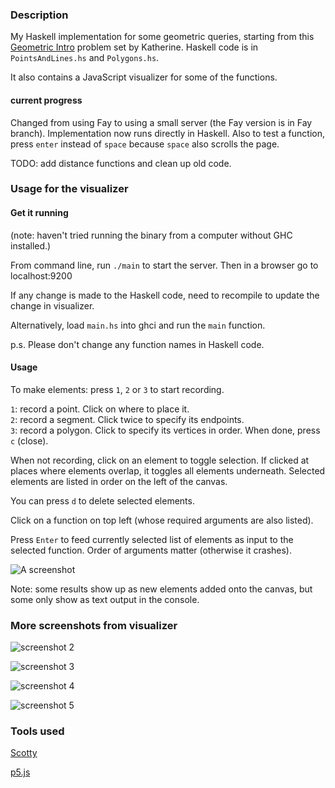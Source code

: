 ### Description

My Haskell implementation for some geometric queries, starting from this [Geometric Intro](https://github.com/penrose/GraphicsAPIDocs/blob/master/GeometryIntro.pdf) problem set by Katherine. Haskell code is in `PointsAndLines.hs` and `Polygons.hs`.

It also contains a JavaScript visualizer for some of the functions.

#### current progress

Changed from using Fay to using a small server (the Fay version is in Fay branch). Implementation now runs directly in Haskell. Also to test a function, press `enter` instead of `space` because `space` also scrolls the page. 

TODO: add distance functions and clean up old code.

### Usage for the visualizer

#### Get it running

(note: haven't tried running the binary from a computer without GHC installed.)

From command line, run `./main` to start the server. Then in a browser go to localhost:9200

If any change is made to the Haskell code, need to recompile to update the change in visualizer.

Alternatively, load `main.hs` into ghci and run the `main` function.

p.s. Please don't change any function names in Haskell code.

#### Usage

To make elements: press `1`, `2` or `3` to start recording.

`1`: record a point. Click on where to place it.  
`2`: record a segment. Click twice to specify its endpoints.  
`3`: record a polygon. Click to specify its vertices in order. When done, press `c` (close).

When not recording, click on an element to toggle selection. If clicked at places where elements overlap, it toggles all elements underneath. Selected elements are listed in order on the left of the canvas.

You can press `d` to delete selected elements.

Click on a function on top left (whose required arguments are also listed).

Press `Enter` to feed currently selected list of elements as input to the selected function. Order of arguments matter (otherwise it crashes).

![A screenshot](https://miyehn.me/files/screenshot.png)

Note: some results show up as new elements added onto the canvas, but some only show as text output in the console.


### More screenshots from visualizer

![screenshot 2](https://miyehn.me/files/screenshot2.png)

![screenshot 3](https://miyehn.me/files/screenshot3.png)

![screenshot 4](https://miyehn.me/files/screenshot4.png)

![screenshot 5](https://miyehn.me/files/screenshot5.png)



### Tools used

[Scotty](https://github.com/scotty-web/scotty)

[p5.js](https://p5js.org/)
